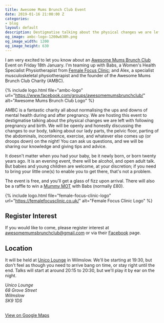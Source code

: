 ```yaml
---
title: Awesome Mums Brunch Club Event
date: 2019-01-16 21:00:00 Z
categories:
- blog
layout: default
description: Destigmatise talking about the physical changes we are left with following pregnancy and birth
og_image: ambc-logo-1200w630h.png
og_image_width: 1200
og_image_height: 630
---
```


I am very excited to let you know about an [Awesome Mums Brunch Club][1] Event on Friday 18th January. I'm teaming up with Babs, a Women's Health Specialist Physiotherapist from [Female Focus Clinic][2]; and Alex, a specialist musculoskeletal physiotherapist and the founder of the Awesome Mums Brunch Club Charity (AMBC).

{% include logo.html
    file="ambc-logo"
    url="https://www.facebook.com/groups/awesomemumsbrunchclub/"
    alt="Awesome Mums Brunch Club Logo"
%}

AMBC is a fantastic charity all about normalising the ups and downs of mental health during and after pregnancy. We are hosting this event to destigmatise talking about the physical changes we are left with following pregnancy and birth. We will be openly and honestly discussing the changes to our body, talking about our lady parts, the pelvic floor, parting of the abdominals, incontinence, exercise, and whatever else comes up (or droops down) on the night! You can ask us questions, and we will be sharing our knowledge and giving tips and advice.

It doesn't matter when you had your baby, be it newly born, or born twenty years ago. It is an evening event, there will be alcohol, and open adult talk. But babies and young children are welcome, at your discretion; if you need to bring your little one(s) to enable you to get there, that's not a problem.

The event is free, and you'll get a glass of fizz upon arrival. There will also be a raffle to win a [Mummy MOT][3] with Babs (normally £80).

{% include logo.html
    file="female-focus-clinic-logo"
    url="https://femalefocusclinic.co.uk/"
    alt="Female Focus Clinic Logo"
%}

## Register Interest

If you would like to come, please register interest at <a href="mailto:awesomemumsbrunchclub@gmail.com" aria-label="email address">awesomemumsbrunchclub@gmail.com</a> or via their [Facebook][1] page.

## Location

It will be held at [Unico Lounge][4] in Wilmslow. We'll be starting at <time>19:30</time>, but don't feel as though you need to arrive bang on time, or stay right until the end. Talks will start at around <time>20:15</time> to <time>20:30</time>, but we'll play it by ear on the night.

<address>
    Unico Lounge<br>
    68 Grove Street<br>
    Wilmslow<br>
    SK9 1DS<br><br>
    <script type="application/ld+json">
    {
        "@context": "http://schema.org",
        "@type": "BusinessEvent",
        "name": "Wild About Pilates: Awesome Mums Brunch Club Event",
        "startDate": "2019-01-18T19:30+00:00",
        "location": {
            "@type": "EventVenue",
            "name": "Unico Lounge",
            "address": {
            "@type": "PostalAddress",
            "addressCountry": "GB",
            "streetAddress": "68 Grove Street",
            "addressLocality": "Wilmslow",
            "postalCode": "SK9 1DS",
            "addressRegion": "Cheshire"
            }
        },
        "image": [
            "https://www.wildaboutpilates.co.uk/images/ambc-logo-1200w630h"
        ],
        "description": "Destigmatise talking about the physical changes we are left with following pregnancy and birth",
        "endDate": "2019-01-18T21:30+00:00",
        "performer": [
            {
                "@type": "Person",
                "name": "Chrissie Wild"
            },
            {
                "@type": "Person",
                "name": "Alexandra Clinton"
            },
            {
                "@type": "Person",
                "name": "Barbara Chesworth"
            }
        ]
    }
    </script>
</address>

<div id="map"></div>

<script>
    function initMap() {
        var center = {lat: 53.3261831, lng: -2.2325127};
        var map = new google.maps.Map(document.getElementById('map'), {
            zoom: 15,
            center: center
        });

        var marker = new google.maps.Marker({
            map: map,
            position: center
        });

        var infowindow = new google.maps.InfoWindow();
        infowindow.setContent(
            '<div><strong>Unico Lounge</strong><br>' +
            '68 Grove Street<br>' +
            'Wilmslow<br>' +
            'SK9 1DS</div>'
        );

        google.maps.event.addListener(marker, 'click', function() {
            infowindow.open(map, this);
        });
    }
</script>
<script
    async defer
    src="https://maps.googleapis.com/maps/api/js?key=AIzaSyDHKsSfywxuRsNDtl3oienUIoUWZtMO9EQ&amp;callback=initMap">
</script>

<a class="button" href="https://www.google.com/maps/search/?api=1&amp;query_place_id=ChIJ-wBS_p1NekgRQEB-PE0fuu4&amp;query=Unico+Lounge%2C+68+Grove+Street%2C+Wilmslow%2C+SK9+1DS">View on Google Maps</a>


[1]: https://www.facebook.com/groups/awesomemumsbrunchclub/
[2]: https://femalefocusclinic.co.uk/
[3]: https://femalefocusclinic.co.uk/services/mummy-mot/
[4]: https://thelounges.co.uk/unico/
